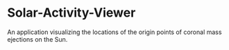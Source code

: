 # Solar-Activity-Viewer
An application visualizing the locations of the origin points of coronal mass ejections on the Sun.
